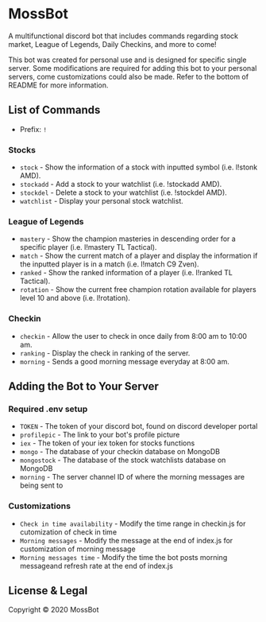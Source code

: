 # MossBot

A multifunctional discord bot that includes commands regarding stock market, League of Legends, Daily Checkins, and more to come!

This bot was created for personal use and is designed for specific single server. Some modifications are required for adding this bot to your personal servers, come customizations could also be made. Refer to the bottom of README for more information.


## List of Commands

- Prefix: `!`

### Stocks

 - `stock` - Show the information of a stock with inputted symbol (i.e. l!stonk AMD).
 - `stockadd` - Add a stock to your watchlist (i.e. !stockadd AMD).
 - `stockdel` - Delete a stock to your watchlist (i.e. !stockdel AMD).
 - `watchlist` - Display your personal stock watchlist.

### League of Legends

 - `mastery` - Show the champion masteries in descending order for a specific player (i.e. l!mastery TL Tactical).
 - `match` - Show the current match of a player and display the information if the inputted player is in a match (i.e. l!match C9 Zven).
 - `ranked` - Show the ranked information of a player (i.e. l!ranked TL Tactical).
 - `rotation` - Show the current free champion rotation available for players level 10 and above (i.e. l!rotation).

 ### Checkin

 - `checkin` - Allow the user to check in once daily from 8:00 am to 10:00 am.
 - `ranking` - Display the check in ranking of the server.
 - `morning` - Sends a good morning message everyday at 8:00 am.

 ## Adding the Bot to Your Server

### Required .env setup

 - `TOKEN` - The token of your discord bot, found on discord developer portal
 - `profilepic` - The link to your bot's profile picture
 - `iex` - The token of your iex token for stocks functions
 - `mongo`  - The database of your checkin database on MongoDB
 - `mongostock` - The database of the stock watchlists database on MongoDB
 - `morning` - The server channel ID of where the morning messages are being sent to

 ### Customizations

 - `Check in time availability` - Modify the time range in checkin.js for cutomization of check in time
 - `Morning messages` - Modify the message at the end of index.js for customization of morning message
 - `Morning messages time` - Modify the time the bot posts morning messageand refresh rate at the end of index.js

## License & Legal

Copyright © 2020 MossBot